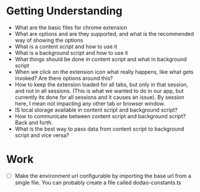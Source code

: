# Getting Understanding
- What are the basic files for chrome extension
- What are options and are they supported, and what is the recommended way of showing the options 
- What is a content script and how to use it
- What is a background script and how to use it
- What things should be done in content script and what in background script
- When we click on the extension icon what really happens, like what gets invoked? Are there options around this?
- How to keep the extension loaded for all tabs, but only in that session, and not in all sessions. (This is what we 
wanted to do in our app, but currently its done for all sessions and it causes an issue). By session here, I mean not impacting any
other tab or browser window.
- IS local storage available in content script and background script?
- How to communicate between content script and background script? Back and forth.
- What is the best way to pass data from content script to background script and vice versa?

 
# Work
- [ ] Make the environment url configurable by importing the base url from a single file. You can probably create a 
file called dodao-constants.ts

